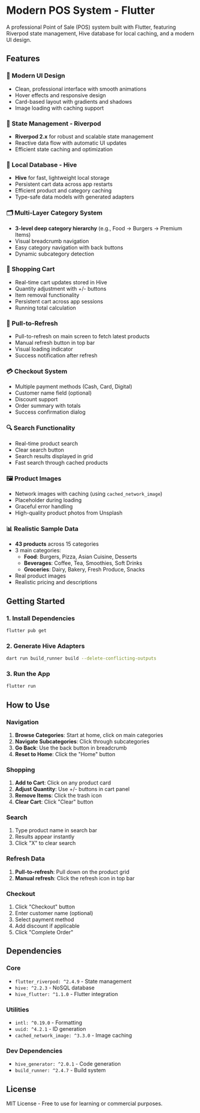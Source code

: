 # Modern POS System - Flutter

A professional Point of Sale (POS) system built with Flutter, featuring Riverpod state management, Hive database for local caching, and a modern UI design.

## Features

### 🎨 Modern UI Design
- Clean, professional interface with smooth animations
- Hover effects and responsive design
- Card-based layout with gradients and shadows
- Image loading with caching support

### 🔄 State Management - Riverpod
- **Riverpod 2.x** for robust and scalable state management
- Reactive data flow with automatic UI updates
- Efficient state caching and optimization

### 💾 Local Database - Hive
- **Hive** for fast, lightweight local storage
- Persistent cart data across app restarts
- Efficient product and category caching
- Type-safe data models with generated adapters

### 🗂️ Multi-Layer Category System
- **3-level deep category hierarchy** (e.g., Food → Burgers → Premium Items)
- Visual breadcrumb navigation
- Easy category navigation with back buttons
- Dynamic subcategory detection

### 🛒 Shopping Cart
- Real-time cart updates stored in Hive
- Quantity adjustment with +/- buttons
- Item removal functionality
- Persistent cart across app sessions
- Running total calculation

### 🔄 Pull-to-Refresh
- Pull-to-refresh on main screen to fetch latest products
- Manual refresh button in top bar
- Visual loading indicator
- Success notification after refresh

### 💳 Checkout System
- Multiple payment methods (Cash, Card, Digital)
- Customer name field (optional)
- Discount support
- Order summary with totals
- Success confirmation dialog

### 🔍 Search Functionality
- Real-time product search
- Clear search button
- Search results displayed in grid
- Fast search through cached products

### 🖼️ Product Images
- Network images with caching (using `cached_network_image`)
- Placeholder during loading
- Graceful error handling
- High-quality product photos from Unsplash

### 📊 Realistic Sample Data
- **43 products** across 15 categories
- 3 main categories:
  - **Food**: Burgers, Pizza, Asian Cuisine, Desserts
  - **Beverages**: Coffee, Tea, Smoothies, Soft Drinks
  - **Groceries**: Dairy, Bakery, Fresh Produce, Snacks
- Real product images
- Realistic pricing and descriptions

## Getting Started

### 1. Install Dependencies
```bash
flutter pub get
```

### 2. Generate Hive Adapters
```bash
dart run build_runner build --delete-conflicting-outputs
```

### 3. Run the App
```bash
flutter run
```

## How to Use

### Navigation
1. **Browse Categories**: Start at home, click on main categories
2. **Navigate Subcategories**: Click through subcategories
3. **Go Back**: Use the back button in breadcrumb
4. **Reset to Home**: Click the "Home" button

### Shopping
1. **Add to Cart**: Click on any product card
2. **Adjust Quantity**: Use +/- buttons in cart panel
3. **Remove Items**: Click the trash icon
4. **Clear Cart**: Click "Clear" button

### Search
1. Type product name in search bar
2. Results appear instantly
3. Click "X" to clear search

### Refresh Data
1. **Pull-to-refresh**: Pull down on the product grid
2. **Manual refresh**: Click the refresh icon in top bar

### Checkout
1. Click "Checkout" button
2. Enter customer name (optional)
3. Select payment method
4. Add discount if applicable
5. Click "Complete Order"

## Dependencies

### Core
- `flutter_riverpod: ^2.4.9` - State management
- `hive: ^2.2.3` - NoSQL database
- `hive_flutter: ^1.1.0` - Flutter integration

### Utilities
- `intl: ^0.19.0` - Formatting
- `uuid: ^4.2.1` - ID generation
- `cached_network_image: ^3.3.0` - Image caching

### Dev Dependencies
- `hive_generator: ^2.0.1` - Code generation
- `build_runner: ^2.4.7` - Build system

## License

MIT License - Free to use for learning or commercial purposes.
